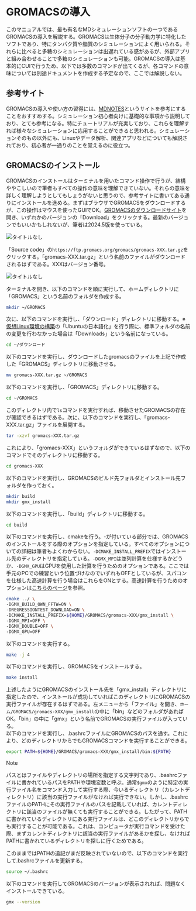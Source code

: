 # GROMACSの導入
このマニュアルでは、最も有名なMDシミュレーションソフトの一つであるGROMACSの導入を解説する。GROMACSは生体分子の分子動力学に特化したソフトであり、特にタンパク質や脂質のシミュレーションによく用いられる。それらに比べると多糖のシミュレーションは出遅れている感があるが、外部アプリと組み合わせることで多糖のシミュレーションも可能。GROMACSの導入は基本的にCUIで行うため、以下では多数のコマンドが出てくるが、各コマンドの意味については別途ドキュメントを作成する予定なので、ここでは解説しない。  

## 参考サイト
GROMACSの導入や使い方の習得には、[MDNOTES](https://onefive13.github.io/homepage/index.html "MDNOTES")というサイトを参考にすることをおすすめする。シミュレーション初心者向けに基礎的な事項から説明しており、とても参考になる。特にチュートリアルが充実しており、これらを理解すれば様々なシミュレーションに応用することができると思われる。シミュレーションそのもの以外にも、Linuxやデータ解析、関連アプリなどについても解説されており、初心者が一通りのことを覚えるのに役立つ。  

## GROMACSのインストール
GROMACSのインストールはターミナルを用いたコマンド操作で行うが、結構ややこしいので筆者もすべての操作の意味を理解できていない。それらの意味を詳しく理解しようとしてもしょうがないと思うので、参考サイトに書いてある通りにインストールを進める。まずはブラウザでGROMACSをダウンロードするが、この操作はマウスを使ったGUIでOK。[GROMACSのダウンロードサイト](https://manual.gromacs.org/documentation/ "GROMACS documentation")を開き、いずれかのバージョンの「Download」をクリックする。最新のバージョンでもいいかもしれないが、筆者は2024.5版を使っている。  

![タイトルなし](https\://github.com/user-attachments/assets/08620374-77b4-4f20-bcbc-13ecd32c3166)

「Source code」の`https://ftp.gromacs.org/gromacs/gromacs-XXX.tar.gz`をクリックする。「gromacs-XXX.tar.gz」という名前のファイルがダウンロードされるはずである。XXXはバージョン番号。

![タイトルなし](https://github.com/user-attachments/assets/35e235ee-0574-4321-85ac-e7f03ff72515)


ターミナルを開き、以下のコマンドを順に実行して、ホームディレクトリに「GROMACS」という名前のフォルダを作成する。  

```bash
mkdir ~/GROMACS
```

次に、以下のコマンドを実行し、「ダウンロード」ディレクトリに移動する。※[仮想Linux環境の構築](./Virtual-Linux.md)の「Ubuntuの日本語化」を行う際に、標準フォルダの名前の変更を行わなかった場合は「Downloads」という名前になっている。

```bash
cd ~/ダウンロード
```

以下のコマンドを実行し、ダウンロードしたgromacsのファイルを上記で作成した「GROMACS」ディレクトリに移動させる。  

```bash
mv gromacs-XXX.tar.gz ~/GROMACS
```

以下のコマンドを実行し、「GROMACS」ディレクトリに移動する。  

```bash
cd ~/GROMACS
```

このディレクトリ内で`ls`コマンドを実行すれば、移動させたGROMACSの存在が確認できるはずである。次に、以下のコマンドを実行し、「gromacs-XXX.tar.gz」ファイルを展開する。  

```bash
tar -xzvf gromacs-XXX.tar.gz
```

これにより、「gromacs-XXX」というフォルダができているはずなので、以下のコマンドでそのディレクトリに移動する。

```bash
cd gromacs-XXX
```

以下のコマンドを実行し、GROMACSのビルド先フォルダとインストール先フォルダを作っておく。   

```bash
mkdir build
mkdir gmx_install
```

以下のコマンドを実行し、「build」ディレクトリに移動する。

```bash
cd build
```

以下のコマンドを実行し、cmakeを行う。-が付いている部分では、GROMACSのインストールをする際のオプションを指定している。すべてのオプションについての詳細は筆者もよくわからない。`-DCMAKE_INSTALL_PREFIX`ではインストール先のディレクトリを指定している。`-DGMX_MPI`は並列計算を仕様するかどうか、`-DGMX_GPU`はGPUを使用した計算を行うためのオプションである。ここでは手元のPCでの練習という位置づけなのでいずれもOFFとしているが、スパコンを仕様した高速計算を行う場合はこれらをONとする。高速計算を行うためのオプションは[こちらのページ](https://onefive13.github.io/homepage/GROMACS/GROMACSinstall.html "GROMACSのインストール")を参照。

```bash
cmake ../ \
-DGMX_BUILD_OWN_FFTW=ON \
-DREGRESSIONTEST_DOWNLOAD=ON \
-DCMAKE_INSTALL_PREFIX=${HOME}/GROMACS/gromacs-XXX/gmx_install \
-DGMX_MPI=OFF \
-DGMX_DOUBLE=OFF \
-DGMX_GPU=OFF
```

以下のコマンドを実行する。

```bash
make -j 4
```

以下のコマンドを実行し、GROMACSをインストールする。

```bash
make install
```

上述したようにGROMACSのインストール先を「gmx_install」ディレクトリに指定したので、インストールが成功していればこのディレクトリにGROMACSの実行ファイルが存在するはずである。左メニューから「ファイル」を開き、`ホーム/GROMACS/gromacs-XXX/gmx_install`の中に「bin」などのフォルダがあればOK。「bin」の中に「gmx」という名前でGROMACSの実行ファイルが入っている。  
以下のコマンドを実行し、.bashrcファイルにGROMACSのパスを通す。これにより、どのディレクトリからでもGROMACSコマンドを実行することができる。  

```bash
export PATH=${HOME}/GROMACS/gromacs-XXX/gmx_install/bin:${PATH}
```

>[!NOTE]
>パスとはファイルやディレクトリの場所を指定する文字列であり、.bashrcファイルに書かれているパスをPATHや環境変数と呼ぶ。通常`$gmx`のように特定の実行ファイル名をコマンド入力して実行する際、今いるディレクトリ（カレントディレクトリ）に該当の実行ファイルがなければ実行できない。しかし、.bashrcファイルのPATHにその実行ファイルのパスを記載していれば、カレントディレクトリに該当のファイルが無くても実行することができる。したがって、PATHに書かれているディレクトリにある実行ファイルは、どこのディレクトリからでも実行することが可能である。これは、コンピュータが実行コマンドを受けた際、まずカレントディレクトリに該当の実行ファイルがあるかを探し、なければPATHに書かれているディレクトリを探しに行くためである。

このままではPATHの追記がまだ反映されていないので、以下のコマンドを実行して.bashrcファイルを更新する。

```bash
source ~/.bashrc
```

以下のコマンドを実行してGROMACSのバージョンが表示されれば、問題なくインストールできている。

```bash
gmx --version
```
